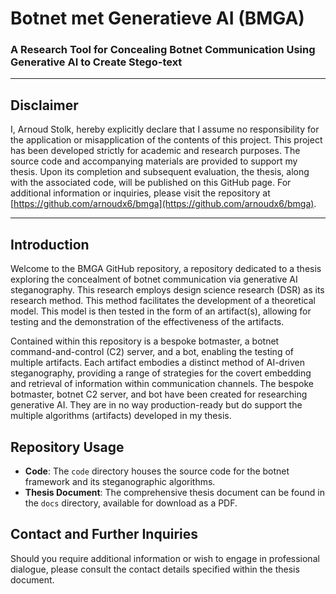 # Botnet met Generatieve AI (BMGA)
### A Research Tool for Concealing Botnet Communication Using Generative AI to Create Stego-text

---

## Disclaimer

I, Arnoud Stolk, hereby explicitly declare that I assume no responsibility for the application or misapplication of the contents of this project. This project has been developed strictly for academic and research purposes. The source code and accompanying materials are provided to support my thesis. Upon its completion and subsequent evaluation, the thesis, along with the associated code, will be published on this GitHub page. For additional information or inquiries, please visit the repository at [https://github.com/arnoudx6/bmga](https://github.com/arnoudx6/bmga).

---

## Introduction

Welcome to the BMGA GitHub repository, a repository dedicated to a thesis exploring the concealment of botnet communication via generative AI steganography. This research employs design science research (DSR) as its research method. This method facilitates the development of a theoretical model. This model is then tested in the form of an artifact(s), allowing for testing and the demonstration of the effectiveness of the artifacts.

Contained within this repository is a bespoke botmaster, a botnet command-and-control (C2) server, and a bot, enabling the testing of multiple artifacts. Each artifact embodies a distinct method of AI-driven steganography, providing a range of strategies for the covert embedding and retrieval of information within communication channels. The bespoke botmaster, botnet C2 server, and bot have been created for researching generative AI. They are in no way production-ready but do support the multiple algorithms (artifacts) developed in my thesis.

## Repository Usage

- **Code**: The `code` directory houses the source code for the botnet framework and its steganographic algorithms.
- **Thesis Document**: The comprehensive thesis document can be found in the `docs` directory, available for download as a PDF.

## Contact and Further Inquiries

Should you require additional information or wish to engage in professional dialogue, please consult the contact details specified within the thesis document.
